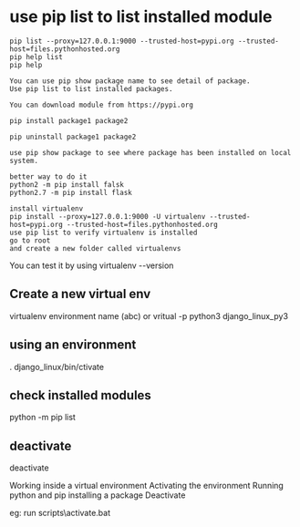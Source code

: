# use pip list to list installed module

    pip list --proxy=127.0.0.1:9000 --trusted-host=pypi.org --trusted-host=files.pythonhosted.org
    pip help list
    pip help

    You can use pip show package name to see detail of package.
    Use pip list to list installed packages.

    You can download module from https://pypi.org

    pip install package1 package2

    pip uninstall package1 package2

    use pip show package to see where package has been installed on local system.

    better way to do it
    python2 -m pip install falsk
    python2.7 -m pip install flask

    install virtualenv
    pip install --proxy=127.0.0.1:9000 -U virtualenv --trusted-host=pypi.org --trusted-host=files.pythonhosted.org
    use pip list to verify virtualenv is installed
    go to root
    and create a new folder called virtualenvs

You can test it by using
virtualenv --version

## Create a new virtual env

virtualenv environment name (abc)
or 
vritual -p python3 django_linux_py3

## using an environment

. django_linux/bin/ctivate

## check installed modules

python -m pip list

## deactivate

deactivate


Working inside a virtual environment
    Activating the environment
    Running python and pip
    installing a package
    Deactivate

eg:
run scripts\activate.bat

